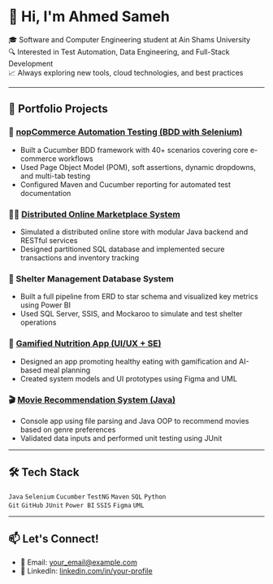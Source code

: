 # 👋 Hi, I'm Ahmed Sameh

🎓 Software and Computer Engineering student at Ain Shams University  
🔍 Interested in Test Automation, Data Engineering, and Full-Stack Development  
📈 Always exploring new tools, cloud technologies, and best practices

---

## 📂 Portfolio Projects

### 🛒 [nopCommerce Automation Testing (BDD with Selenium)](https://github.com/aaahhmdd/demonopcommerce_Automation_testing)
- Built a Cucumber BDD framework with 40+ scenarios covering core e-commerce workflows
- Used Page Object Model (POM), soft assertions, dynamic dropdowns, and multi-tab testing
- Configured Maven and Cucumber reporting for automated test documentation

### 🧑‍🏫 [Distributed Online Marketplace System](https://github.com/aaahhmdd/Online_Market_System)
- Simulated a distributed online store with modular Java backend and RESTful services
- Designed partitioned SQL database and implemented secure transactions and inventory tracking

### 🐾 Shelter Management Database System
- Built a full pipeline from ERD to star schema and visualized key metrics using Power BI
- Used SQL Server, SSIS, and Mockaroo to simulate and test shelter operations

### 🥗 [Gamified Nutrition App (UI/UX + SE)](https://github.com/aaahhmdd/Gamification-of-Nutrition)
- Designed an app promoting healthy eating with gamification and AI-based meal planning
- Created system models and UI prototypes using Figma and UML

### 🎬 [Movie Recommendation System (Java)]()
- Console app using file parsing and Java OOP to recommend movies based on genre preferences
- Validated data inputs and performed unit testing using JUnit

---

## 🛠️ Tech Stack
`Java` `Selenium` `Cucumber` `TestNG` `Maven` `SQL` `Python`  
`Git` `GitHub` `JUnit` `Power BI` `SSIS` `Figma` `UML`

---

## 📫 Let's Connect!
- 📧 Email: your_email@example.com  
- 💼 LinkedIn: [linkedin.com/in/your-profile](https://linkedin.com/in/your-profile)

